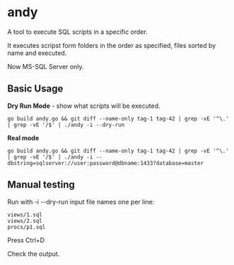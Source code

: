 # andy

A tool to execute SQL scripts in a specific order.

It executes scripst form folders in the order as specified, files sorted by name and executed.

Now MS-SQL Server only.

## Basic Usage

**Dry Run Mode** - show what scripts will be executed. 

    go build andy.go && git diff --name-only tag-1 tag-42 | grep -vE '^\.' | grep -vE '/$' | ./andy -i --dry-run

**Real mode**  

    go build andy.go && git diff --name-only tag-1 tag-42 | grep -vE '^\.' | grep -vE '/$' | ./andy -i --dbstring=sqlserver://user:password@dbname:1433?database=master 

## Manual testing 

Run with -i --dry-run input file names one per line:

    views/1.sql  
    views/2.sql  
    procs/p1.sql  

Press Ctrl+D 

Check the output.
